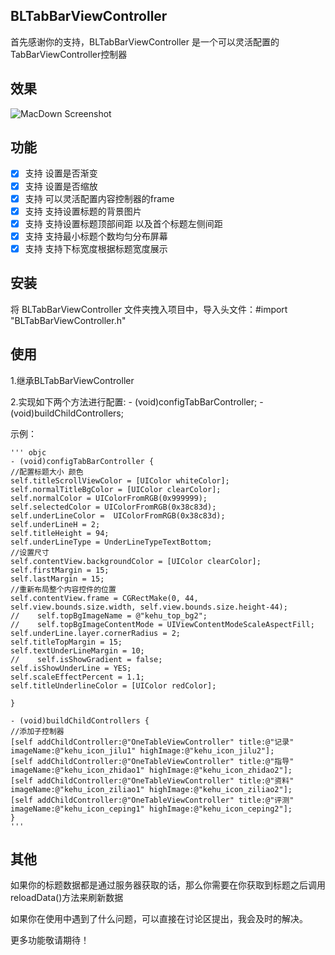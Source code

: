 ## BLTabBarViewController

 首先感谢你的支持，BLTabBarViewController 是一个可以灵活配置的TabBarViewController控制器
 
 ## 效果

 ![MacDown Screenshot](./tabbarcontrollerDemo.gif)
 
 ## 功能
 
 - [x] 支持 设置是否渐变
 - [x] 支持 设置是否缩放
 - [x] 支持 可以灵活配置内容控制器的frame
 - [x] 支持 支持设置标题的背景图片
 - [x] 支持 支持设置标题顶部间距 以及首个标题左侧间距
 - [x] 支持 支持最小标题个数均匀分布屏幕
 - [x] 支持 支持下标宽度根据标题宽度展示
 
 ## 安装
 
 将 BLTabBarViewController 文件夹拽入项目中，导入头文件：#import "BLTabBarViewController.h"

## 使用
1.继承BLTabBarViewController

2.实现如下两个方法进行配置:
    - (void)configTabBarController;
    - (void)buildChildControllers;
    
示例：

    ''' objc
    - (void)configTabBarController {
    //配置标题大小 颜色
    self.titleScrollViewColor = [UIColor whiteColor];
    self.normalTitleBgColor = [UIColor clearColor];
    self.normalColor = UIColorFromRGB(0x999999);
    self.selectedColor = UIColorFromRGB(0x38c83d);
    self.underLineColor =  UIColorFromRGB(0x38c83d);
    self.underLineH = 2;
    self.titleHeight = 94;
    self.underLineType = UnderLineTypeTextBottom;
    //设置尺寸
    self.contentView.backgroundColor = [UIColor clearColor];
    self.firstMargin = 15;
    self.lastMargin = 15;
    //重新布局整个内容控件的位置
    self.contentView.frame = CGRectMake(0, 44, self.view.bounds.size.width, self.view.bounds.size.height-44);
    //    self.topBgImageName = @"kehu_top_bg2";
    //    self.topBgImageContentMode = UIViewContentModeScaleAspectFill;
    self.underLine.layer.cornerRadius = 2;
    self.titleTopMargin = 15;
    self.textUnderLineMargin = 10;
    //    self.isShowGradient = false;
    self.isShowUnderLine = YES;
    self.scaleEffectPercent = 1.1;
    self.titleUnderlineColor = [UIColor redColor];
    
    }
    
    - (void)buildChildControllers {
    //添加子控制器
    [self addChildController:@"OneTableViewController" title:@"记录" imageName:@"kehu_icon_jilu1" highImage:@"kehu_icon_jilu2"];
    [self addChildController:@"OneTableViewController" title:@"指导" imageName:@"kehu_icon_zhidao1" highImage:@"kehu_icon_zhidao2"];
    [self addChildController:@"OneTableViewController" title:@"资料" imageName:@"kehu_icon_ziliao1" highImage:@"kehu_icon_ziliao2"];
    [self addChildController:@"OneTableViewController" title:@"评测" imageName:@"kehu_icon_ceping1" highImage:@"kehu_icon_ceping2"];
    }
    '''


## 其他

如果你的标题数据都是通过服务器获取的话，那么你需要在你获取到标题之后调用reloadData()方法来刷新数据


如果你在使用中遇到了什么问题，可以直接在讨论区提出，我会及时的解决。

更多功能敬请期待！ 
